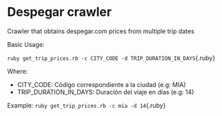 # Despegar crawler

Crawler that obtains despegar.com prices from multiple trip dates

Basic Usage:

`ruby get_trip_prices.rb -c CITY_CODE -d TRIP_DURATION_IN_DAYS`{.ruby}

Where:
* CITY_CODE: Código correspondiente a la ciudad (e.g: MIA)
* TRIP_DURATION_IN_DAYS: Duración del viaje en días (e.g: 14)

Example: `ruby get_trip_prices.rb -c mia -d 14`{.ruby}
